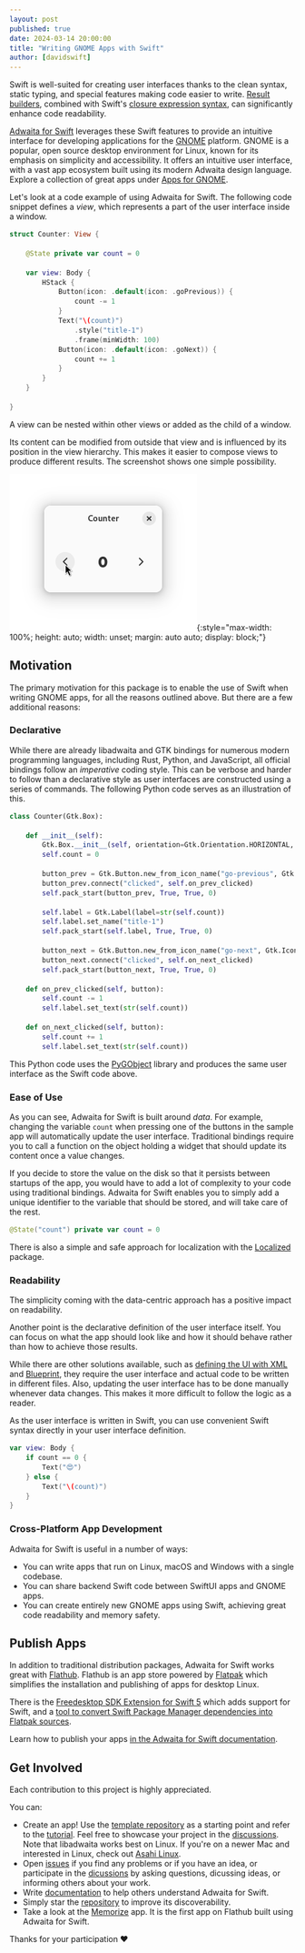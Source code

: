 ```yaml
---
layout: post
published: true
date: 2024-03-14 20:00:00
title: "Writing GNOME Apps with Swift"
author: [davidswift]
---
```


Swift is well-suited for creating user interfaces thanks to the clean syntax, static typing, and special features making code easier to write.
[Result builders](https://docs.swift.org/swift-book/documentation/the-swift-programming-language/advancedoperators/#Result-Builders), combined with Swift's [closure expression syntax](https://docs.swift.org/swift-book/documentation/the-swift-programming-language/closures/#Closure-Expression-Syntax), can significantly enhance code readability. 

[Adwaita for Swift](https://github.com/AparokshaUI/adwaita-swift) leverages these Swift features to provide an intuitive interface for developing applications for the [GNOME](https://www.gnome.org/) platform.
GNOME is a popular, open source desktop environment for Linux, known for its emphasis on simplicity and accessibility.
It offers an intuitive user interface, with a vast app ecosystem built using its modern Adwaita design language.
Explore a collection of great apps under [Apps for GNOME](https://apps.gnome.org).

Let's look at a code example of using Adwaita for Swift.
The following code snippet defines a _view_, which represents a part of the user interface inside a window. 

```swift
struct Counter: View {

    @State private var count = 0

    var view: Body {
        HStack {
            Button(icon: .default(icon: .goPrevious)) {
                count -= 1
            }
            Text("\(count)")
                .style("title-1")
                .frame(minWidth: 100)
            Button(icon: .default(icon: .goNext)) {
                count += 1
            }
        }
    }

}
```

A view can be nested within other views or added as the child of a window.

Its content can be modified from outside that view and is influenced by its position in the view hierarchy. 
This makes it easier to compose views to produce different results.
The screenshot shows one simple possibility.

![A screenshot of the counter example app.](/assets/images/2024-03-14-adwaita-swift/demo.png){:style="max-width: 100%; height: auto; width: unset; margin: auto auto; display: block;"}

## Motivation
The primary motivation for this package is to enable the use of Swift when writing GNOME apps, for all the reasons outlined above. But there are a few additional reasons:

### Declarative
While there are already libadwaita and GTK bindings for numerous modern programming languages, including Rust, Python, and JavaScript, all official bindings follow an _imperative_ coding style. 
This can be verbose and harder to follow than a declarative style as user interfaces are constructed using a series of commands.
The following Python code serves as an illustration of this.
```python
class Counter(Gtk.Box):

    def __init__(self):
        Gtk.Box.__init__(self, orientation=Gtk.Orientation.HORIZONTAL, spacing=6)
        self.count = 0

        button_prev = Gtk.Button.new_from_icon_name("go-previous", Gtk.IconSize.BUTTON)
        button_prev.connect("clicked", self.on_prev_clicked)
        self.pack_start(button_prev, True, True, 0)

        self.label = Gtk.Label(label=str(self.count))
        self.label.set_name("title-1")
        self.pack_start(self.label, True, True, 0)

        button_next = Gtk.Button.new_from_icon_name("go-next", Gtk.IconSize.BUTTON)
        button_next.connect("clicked", self.on_next_clicked)
        self.pack_start(button_next, True, True, 0)

    def on_prev_clicked(self, button):
        self.count -= 1
        self.label.set_text(str(self.count))

    def on_next_clicked(self, button):
        self.count += 1
        self.label.set_text(str(self.count))
```

This Python code uses the [PyGObject](https://gnome.pages.gitlab.gnome.org/pygobject/) library and produces the same user interface as the Swift code above.

### Ease of Use
As you can see, Adwaita for Swift is built around _data_.
For example, changing the variable `count` when pressing one of the buttons in the sample app will automatically update the user interface.
Traditional bindings require you to call a function on the object holding a widget that should update its content once a value changes.

If you decide to store the value on the disk so that it persists between startups of the app, you would have to add a lot of complexity to your code using traditional bindings.
Adwaita for Swift enables you to simply add a unique identifier to the variable that should be stored, and will take care of the rest.
```swift
@State("count") private var count = 0
```

There is also a simple and safe approach for localization with the [Localized](https://github.com/AparokshaUI/Localized) package.

### Readability
The simplicity coming with the data-centric approach has a positive impact on readability.

Another point is the declarative definition of the user interface itself. You can focus on what the app should look like and how it should behave rather than how to achieve those results.

While there are other solutions available, such as [defining the UI with XML](https://docs.gtk.org/gtk4/class.Builder.html) and [Blueprint](https://jwestman.pages.gitlab.gnome.org/blueprint-compiler/), they require the user interface and actual code to be written in different files. Also, updating the user interface has to be done manually whenever data changes.
This makes it more difficult to follow the logic as a reader.

As the user interface is written in Swift, you can use convenient Swift syntax directly in your user interface definition.

```swift
var view: Body {
    if count == 0 {
        Text("😍")
    } else {
        Text("\(count)")
    }
}
```

### Cross-Platform App Development
Adwaita for Swift is useful in a number of ways:

- You can write apps that run on Linux, macOS and Windows with a single codebase.
- You can share backend Swift code between SwiftUI apps and GNOME apps.
- You can create entirely new GNOME apps using Swift, achieving great code readability and memory safety.

## Publish Apps

In addition to traditional distribution packages, Adwaita for Swift works great with [Flathub](https://flathub.org).
Flathub is an app store powered by [Flatpak](https://flatpak.org/) which simplifies the installation and publishing of apps for desktop Linux.

There is the [Freedesktop SDK Extension for Swift 5](https://flathub.org/apps/org.freedesktop.Sdk.Extension.swift5) which adds support for Swift, and a [tool to convert Swift Package Manager dependencies into Flatpak sources](https://github.com/flatpak/flatpak-builder-tools/tree/master/spm).

Learn how to publish your apps [in the Adwaita for Swift documentation](https://david-swift.gitbook.io/adwaita/advanced/publishingapps).

## Get Involved

Each contribution to this project is highly appreciated.

You can:
- Create an app! Use the [template repository](https://github.com/AparokshaUI/AdwaitaTemplate) as a starting point and refer to the [tutorial](https://david-swift.gitbook.io/adwaita/gettingstarted). Feel free to showcase your project in the [discussions](https://github.com/AparokshaUI/adwaita-swift/discussions/categories/show-and-tell). Note that libadwaita works best on Linux. If you're on a newer Mac and interested in Linux, check out [Asahi Linux](https://asahilinux.org/fedora/?ref=upstract.com).
- Open [issues](https://github.com/AparokshaUI/adwaita-swift/issues) if you find any problems or if you have an idea, or participate in the [dicussions](https://github.com/AparokshaUI/adwaita-swift/discussions) by asking questions, dicussing ideas, or informing others about your work.
- Write [documentation](https://david-swift.gitbook.io/adwaita/) to help others understand Adwaita for Swift.
- Simply star the [repository](https://github.com/AparokshaUI/adwaita-swift) to improve its discoverability.
- Take a look at the [Memorize](https://flathub.org/apps/io.github.david_swift.Flashcards) app. It is the first app on Flathub built using Adwaita for Swift.

Thanks for your participation ❤️

